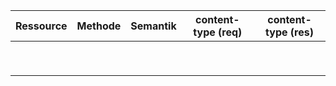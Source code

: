 | Ressource 	| Methode 	| Semantik 	| content-type (req) 	| content-type (res) 	|
|:---------:	|:-------:	|:--------:	|:------------------:	|:------------------:	|
|           	|         	|          	|                    	|                    	|
|           	|         	|          	|                    	|                    	|
|           	|         	|          	|                    	|                    	|
|           	|         	|          	|                    	|                    	|
|           	|         	|          	|                    	|                    	|
|           	|         	|          	|                    	|                    	|
|           	|         	|          	|                    	|                    	|
|           	|         	|          	|                    	|                    	|
|           	|         	|          	|                    	|                    	|